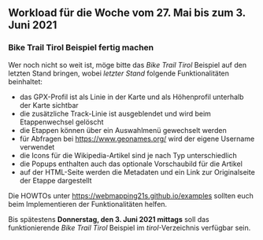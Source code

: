 ## Workload für die Woche vom 27. Mai bis zum 3. Juni 2021

### Bike Trail Tirol Beispiel fertig machen

Wer noch nicht so weit ist, möge bitte das *Bike Trail Tirol* Beispiel auf den letzten Stand bringen, wobei *letzter Stand* folgende Funktionalitäten beinhaltet:

* das GPX-Profil ist als Linie in der Karte und als Höhenprofil unterhalb der Karte sichtbar
* die zusätzliche Track-Linie ist ausgeblendet und wird beim Etappenwechsel gelöscht
* die Etappen können über ein Auswahlmenü gewechselt werden
* für Abfragen bei <https://www.geonames.org/> wird der eigene Username verwendet
* die Icons für die Wikipedia-Artikel sind je nach Typ unterschiedlich
* die Popups enthalten auch das optionale Vorschaubild für die Artikel
* auf der HTML-Seite werden die Metadaten und ein Link zur Originalseite der Etappe dargestellt

Die HOWTOs unter <https://webmapping21s.github.io/examples> sollten euch beim Implementieren der Funktionalitäten helfen.

Bis spätestens **Donnerstag, den 3. Juni 2021 mittags** soll das funktionierende *Bike Trail Tirol* Beispiel im *tirol*-Verzeichnis verfügbar sein.